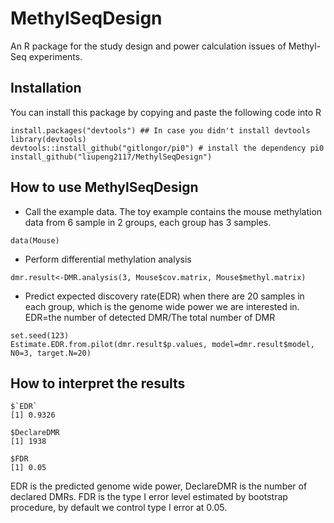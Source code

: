 # MethylSeqDesign
An R package for the study design and power calculation issues of Methyl-Seq experiments.
## Installation
You can install this package by copying and paste the following code into R
```
install.packages("devtools") ## In case you didn't install devtools
library(devtools)
devtools::install_github("gitlongor/pi0") # install the dependency pi0
install_github("liupeng2117/MethylSeqDesign")
```
## How to use MethylSeqDesign
* Call the example data. The toy example contains the mouse methylation data from 6 sample in 2 groups, each group has 3 samples.
```
data(Mouse)
```
* Perform differential methylation analysis
```
dmr.result<-DMR.analysis(3, Mouse$cov.matrix, Mouse$methyl.matrix)
```
* Predict expected discovery rate(EDR) when there are 20 samples in each group, which is the genome wide power we are interested in. EDR=the number of detected DMR/The total number of DMR
```
set.seed(123)
Estimate.EDR.from.pilot(dmr.result$p.values, model=dmr.result$model, N0=3, target.N=20)
```
## How to interpret the results

```
$`EDR`
[1] 0.9326

$DeclareDMR
[1] 1938

$FDR
[1] 0.05
```

EDR is the predicted genome wide power, DeclareDMR is the number of declared DMRs. FDR is the type I error level estimated by bootstrap procedure, by default we control type I error at 0.05. 

